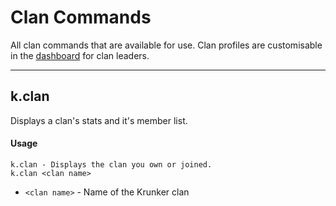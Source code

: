 # Clan Commands

All clan commands that are available for use. Clan profiles are customisable in the [dashboard](https://bunkerbots.tech/krunker-utilities-dashboard.html) for clan leaders.
***
## k.clan
Displays a clan's stats and it's member list.

#### Usage
```
k.clan - Displays the clan you own or joined.
k.clan <clan name>
```

- `<clan name>` - Name of the Krunker clan
